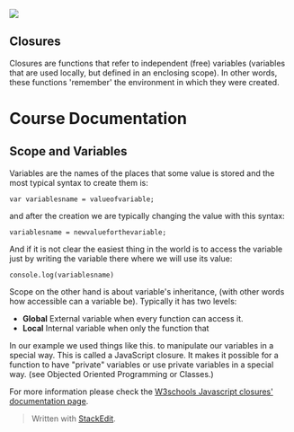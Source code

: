 
![](http://i.imgur.com/BgUMUGU.png)    
 
## Closures

Closures are functions that refer to independent (free) variables (variables that are used locally, but defined in an
enclosing scope). In other words, these functions 'remember' the environment in which they were created.  
  
# Course Documentation

## Scope and Variables

Variables are the names of the places that some value is stored and the most typical syntax to create them is:  

    var variablesname = valueofvariable;

  
and after the creation we are typically changing the value with this syntax:  

    variablesname = newvalueforthevariable;

  
And if it is not clear the easiest thing in the world is to access the variable just by writing the variable there where we will use its value:  

    console.log(variablesname)

  
Scope on the other hand is about variable's inheritance, (with other words how accessible can a variable be). Typically it has two levels:

 - **Global** External variable when every function can access it.
 -  **Local** Internal variable when only the function that

  
In our example we used things like this. to manipulate our variables in a special way. This is called a JavaScript closure. It makes it possible for a function to have "private" variables or use private variables in a special way. (see Objected Oriented Programming or Classes.)  
  
For more information please check the [W3schools Javascript closures' documentation page](http://www.w3schools.com/js/js_function_closures.asp).

> Written with [StackEdit](https://stackedit.io/).